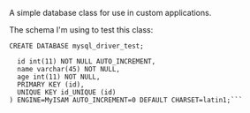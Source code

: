 A simple database class for use in custom applications.

The schema I'm using to test this class:

```CREATE DATABASE mysql_driver_test;```

```CREATE TABLE users (
  id int(11) NOT NULL AUTO_INCREMENT,
  name varchar(45) NOT NULL,
  age int(11) NOT NULL,
  PRIMARY KEY (id),
  UNIQUE KEY id_UNIQUE (id)
) ENGINE=MyISAM AUTO_INCREMENT=0 DEFAULT CHARSET=latin1;```